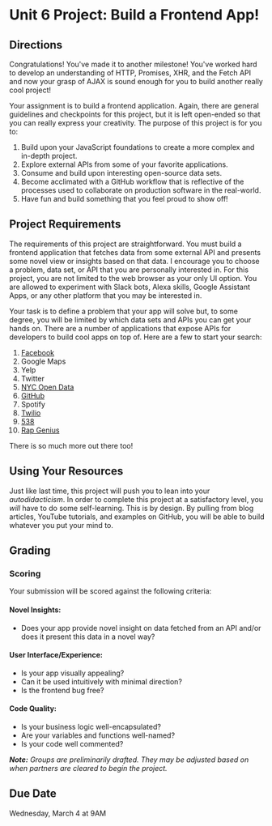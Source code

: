 # Unit 6 Project: Build a Frontend App!

## Directions
Congratulations! You've made it to another milestone! You've worked hard to develop an understanding of HTTP, Promises, XHR, and the Fetch API and now your grasp of AJAX is sound enough for you to build another really cool project!

Your assignment is to build a frontend application. Again, there are general guidelines and checkpoints for this project, but it is left open-ended so that you can really express your creativity. The purpose of this project is for you to:
  1. Build upon your JavaScript foundations to create a more complex and in-depth project.
  2. Explore external APIs from some of your favorite applications.
  3. Consume and build upon interesting open-source data sets.
  4. Become acclimated with a GitHub workflow that is reflective of the processes used to collaborate on production software in the real-world.
  4. Have fun and build something that you feel proud to show off!

## Project Requirements
The requirements of this project are straightforward. You must build a frontend application that fetches data from some external API and presents some novel view or insights based on that data. I encourage you to choose a problem, data set, or API that you are personally interested in. For this project, you are not limited to the web browser as your only UI option. You are allowed to experiment with Slack bots, Alexa skills, Google Assistant Apps, or any other platform that you may be interested in.

Your task is to define a problem that your app will solve but, to some degree, you will be limited by which data sets and APIs you can get your hands on. There are a number of applications that expose APIs for developers to build cool apps on top of. Here are a few to start your search:
  1. [Facebook](https://developers.facebook.com/docs/graph-api)
  2. Google Maps
  3. Yelp
  4. Twitter
  5. [NYC Open Data](https://opendata.cityofnewyork.us/how-to/)
  6. [GitHub](https://developer.github.com/v3/)
  7. Spotify
  8. [Twilio](https://www.twilio.com/docs/usage/api)
  9. [538](https://data.fivethirtyeight.com/)
  10. [Rap Genius](https://docs.genius.com/)

There is so much more out there too!

## Using Your Resources
Just like last time, this project will push you to lean into your _autodidacticism_. In order to complete this project at a satisfactory level, you _will_ have to do some self-learning. This is by design. By pulling from blog articles, YouTube tutorials, and examples on GitHub, you will be able to build whatever you put your mind to.

## Grading
### Scoring
Your submission will be scored against the following criteria:

#### Novel Insights:
* Does your app provide novel insight on data fetched from an API and/or does it present this data in a novel way?

#### User Interface/Experience:
* Is your app visually appealing?
* Can it be used intuitively with minimal direction?
* Is the frontend bug free?

#### Code Quality:
* Is your business logic well-encapsulated?
* Are your variables and functions well-named?
* Is your code well commented?


_**Note:** Groups are preliminarily drafted. They may be adjusted based on when partners are cleared to begin the project._

## Due Date
Wednesday, March 4 at 9AM
